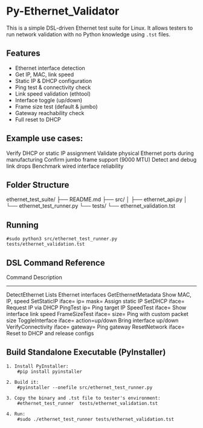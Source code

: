   Py-Ethernet_Validator
  ====================

This is a simple DSL-driven Ethernet test suite for Linux. It allows testers to run network validation with no Python knowledge using `.tst` files.

##  Features

- Ethernet interface detection
- Get IP, MAC, link speed
- Static IP & DHCP configuration
- Ping test & connectivity check
- Link speed validation (ethtool)
- Interface toggle (up/down)
- Frame size test (default & jumbo)
- Gateway reachability check
- Full reset to DHCP

## Example use cases:

Verify DHCP or static IP assignment
Validate physical Ethernet ports during manufacturing
Confirm jumbo frame support (9000 MTU)
Detect and debug link drops
Benchmark wired interface reliability


##  Folder Structure

ethernet_test_suite/
├── README.md
├── src/
│ ├── ethernet_api.py
│ └── ethernet_test_runner.py
└── tests/
└── ethernet_validation.tst

##  Running

	#sudo python3 src/ethernet_test_runner.py tests/ethernet_validation.tst
	

## DSL Command Reference

Command									Description
-------                                 -----------
DetectEthernet							Lists Ethernet interfaces
GetEthernetMetadata						Show MAC, IP, speed
SetStaticIP iface= ip= mask=			Assign static IP
SetDHCP iface=							Request IP via DHCP
PingTest ip=							Ping target IP
SpeedTest iface=						Show interface link speed
FrameSizeTest iface= size=				Ping with custom packet size
ToggleInterface iface= action=up/down	Bring interface up/down
VerifyConnectivity iface= gateway=		Ping gateway
ResetNetwork iface=						Reset to DHCP and release configs


## Build Standalone Executable (PyInstaller)

	1. Install PyInstaller:
		#pip install pyinstaller
		
	2. Build it:
		#pyinstaller --onefile src/ethernet_test_runner.py

	3. Copy the binary and .tst file to tester's environment:
		#ethernet_test_runner  tests/ethernet_validation.tst

	4. Run:
		#sudo ./ethernet_test_runner tests/ethernet_validation.tst



